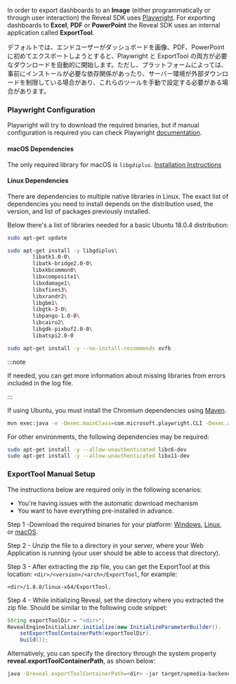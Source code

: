 In order to export dashboards to an **Image** (either programmatically or through user interaction) the Reveal SDK uses [Playwright](https://playwright.dev/java/). For exporting dashboards to **Excel**, **PDF** or **PowerPoint** the Reveal SDK uses an internal application called **ExportTool**.

デフォルトでは、エンドユーザーがダッシュボードを画像、PDF、PowerPoint に初めてエクスポートしようとすると、Playwright と ExportTool の両方が必要なダウンロードを自動的に開始します。ただし、プラットフォームによっては、事前にインストールが必要な依存関係があったり、サーバー環境が外部ダウンロードを制限している場合があり、これらのツールを手動で設定する必要がある場合があります。

### Playwright Configuration

Playwright will try to download the required binaries, but if manual configuration is required you can check Playwright [documentation](https://playwright.dev/java/docs/intro).

#### macOS Dependencies

The only required library for macOS is `libgdiplus`. [Installation Instructions](https://learn.microsoft.com/th-th/dotnet/core/install/macos#libgdiplus)

#### Linux Dependencies

There are dependencies to multiple native libraries in Linux. The exact list of dependencies you need to install depends on the distribution used, the version, and list of packages previously installed.

Below there's a list of libraries needed for a basic Ubuntu 18.0.4 distribution:

```bash
sudo apt-get update

sudo apt-get install -y libgdiplus\
        libatk1.0-0\
        libatk-bridge2.0-0\
        libxkbcommon0\
        libxcomposite1\
        libxdamage1\
        libxfixes3\
        libxrandr2\
        libgbm1\
        libgtk-3-0\
        libpango-1.0-0\
        libcairo2\
        libgdk-pixbuf2.0-0\
        libatspi2.0-0    

sudo apt-get install -y --no-install-recommends xvfb 
```

:::note

If needed, you can get more information about missing libraries from errors included in the log file.

:::

If using Ubuntu, you must install the Chromium dependencies using [Maven](https://maven.apache.org/install.html).

```bash
mvn exec:java -e -Dexec.mainClass=com.microsoft.playwright.CLI -Dexec.args="install-deps chromium"
```

For other environments, the following dependencies may be required:

```bash
sudo apt-get install -y --allow-unauthenticated libc6-dev
sudo apt-get install -y --allow-unauthenticated libx11-dev
```

### ExportTool Manual Setup

The instructions below are required only in the following scenarios:
- You're having issues with the automatic download mechanism
- You want to have everything pre-installed in advance.

Step 1 -Download the required binaries for your platform: [Windows](https://download.infragistics.com/reveal/builds/sdk/java/ExportTool/1.0.0/win-x64.zip?gasource=(direct)&gamedium=(none)&gacampaign=(not%20set)&gaterm=&gagclid=&_ga=2.151744764.435154113.1670459953-590137784.1670459953), [Linux](https://download.infragistics.com/reveal/builds/sdk/java/ExportTool/1.0.0/linux-x64.zip?_ga=2.151744764.435154113.1670459953-590137784.1670459953), or [macOS](https://download.infragistics.com/reveal/builds/sdk/java/ExportTool/1.0.0/osx-x64.zip?_ga=2.151744764.435154113.1670459953-590137784.1670459953).

Step 2 - Unzip the file to a directory in your server, where your Web Application is running (your user should be able to access that directory).

Step 3 - After extracting the zip file, you can get the ExportTool at this location: `<dir>/<version>/<arch>/ExportTool`, for example:

`<dir>/1.0.0/linux-x64/ExportTool.`

Step 4 - While initializing Reveal, set the directory where you extracted the zip file. Should be similar to the following code snippet:

```java
String exportToolDir = "<dir>";
RevealEngineInitializer.initialize(new InitializeParameterBuilder().
    setExportToolContainerPath(exportToolDir).
    build());
```

Alternatively, you can specify the directory through the system property **reveal.exportToolContainerPath**, as shown below:

```bash
java -Dreveal.exportToolContainerPath=<dir> -jar target/upmedia-backend-spring.war
```